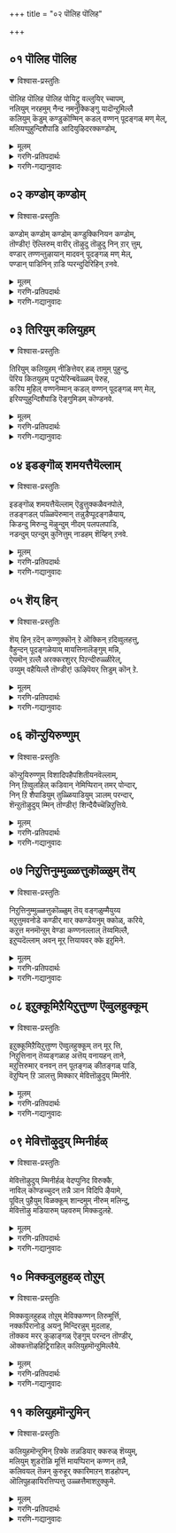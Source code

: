 +++
title = "०२ पॊलिह पॊलिह"

+++


## ०१ पॊलिह पॊलिह
<details open><summary>विश्वास-प्रस्तुतिः</summary>

पॊलिह पॊलिह पॊलिह पोयिट्रु वल्लुयिर् च्चापम्,  
नलियुम् नरहमुम् नैन्द नमनुक्किङ्गु यादॊन्ऱुमिल्लै  
कलियुम् कॆडुम् कण्डुकॊण्मिन् कडल् वण्णन् पूदङ्गळ् मण् मेल्,  
मलियप्पुहुन्दिशैपाडि आदियुऴिदरक्कण्डोम्,
</details>

<details><summary>मूलम्</summary>

पॊलिह पॊलिह पॊलिह पोयिट्रु वल्लुयिर् च्चापम्,  
नलियुम् नरहमुम् नैन्द नमनुक्किङ्गु यादॊन्ऱुमिल्लै  
कलियुम् कॆडुम् कण्डुकॊण्मिन् कडल् वण्णन् पूदङ्गळ् मण् मेल्,  
मलियप्पुहुन्दिशैपाडि आदियुऴिदरक्कण्डोम्,
</details>

<details><summary>गरणि-प्रतिपदार्थः</summary>

पॊलिह, पॊलिह, पॊलिह = बाळिरि, शान्ति पडॆयिरि, अभिवृद्धिगॊळ्ळि, पोयिट्रु = होयिलु, वल् = बलिष्ठवाद, उयिर् = जीवन मेलण, शाखम् = शापवु \(जीवनु माडिद पापगळु\), नलियुम् = हिंसिसुव, नरहम् = नरकवु, नैन्द = नाशगॊण्डितु, नमनक्कु = यमनिगॆ, इङ्गु = इल्लि, यादु ऒन्ऱुम् इल्लै = एनॊन्दू \(कॆलस\) इल्ल, कलियुम् = कलिपुरुषनू, कॆडुम् = तॊलगिहोगुवनु, कण्डुकॊण्डेन् = कण्डुकॊळ्ळिरि, कडल् वण्नन्= कडलिन बण्णदवन, पूदङ्गळ् = भक्तरु, मण् मेल् = भूमियमेलॆ, मलिय = तुम्बिरुवन्तॆ, पुहुन्दु = प्रवेशिसि \(कूडिकॊण्डु\) इशैपादि = हाडुगळन्नु हाडुत्ता, आडि = कुणिदाडि, उऴिदर = \(ऎल्लॆल्लू\) सञ्चरिसुवुदन्नु कण्डोम् = कण्डॆवु. 
</details>

<details><summary>गरणि-गद्यानुवादः</summary>

बाळिरि, शान्तिपडॆयिरि, अभिवृद्धिगॊळ्ळि. जीवन मेलण बलवाद शापहोयितु. हिंसिसुव नरकवु नाशगॊण्डितु. यमनिगॆ इल्लि याव कॆलसवू इल्लदायितु. कलिपुरुषनू तॊलगुवनु. कण्डुकॊळ्ळि कडलवण्णन भक्तरु भूमियमेलॆ तुम्बिकॊण्डिरुवन्तॆ प्रवेशिसि, \(हाडुगळन्नु\) हाडुत्ता, कुणिदाडुत्ता \(ऎल्लॆल्लू\) सञ्चरिसुवुदन्नु कण्डॆवु. 

ई पाशुरदल्लि आळ्वारर हर्षोद्गारवन्नु काणबहुदु. भूमिय मेलण बलवाद शाप होयितु. हिंसिसुव नरकवु नाशगॊण्डितु. यमनिगॆ इल्लि याव कॆलसवू इल्लदायितु. कलिपुरुषनू तॊलगुवनु. कण्डुकॊळ्ळि कडलवण्णन भक्तरु भूमियमेलॆ तुम्बिकॊण्डिरुवन्तॆ प्रवेशिसि, \(हाडुगळन्नु\) हाडुत्ता, कुणिदाडुत्ता \(ऎल्लॆल्लू\) सञ्चरिसुवुदन्नु कण्डॆवु. 

ई पाशुरदल्लि आळ्वारर हर्षोद्गारवन्नु काणबहुदु. भूमिय मेलण जीवराशियॆल्ल ऒट्टागि उज्जीवनगॊळ्ळुव काल बन्तल्ल ऎन्दु अवरिगॆ अष्टु सन्तोष. 

जीवनु उद्धारगॊळ्ळुवुदक्कॆ बेकादद्दु अवनिगॆ अण्टिरुव ’हुट्टु-सावु’गळ पुनरावर्तनॆ इल्लदिरुवुदु, नरकबाधॆ इल्लदिरुवुदु, कलिय प्राबल्य अवरमेलॆ नडॆयदन्तागुवुदु. इन्थ ऒळ्ळॆयकाल बन्दद्दादरू हेगॆ? एतरिन्द? इवक्कॆ सूचनॆयू पाशुरदल्लिदॆ. 

“पॊलिह, पॊलिह, पॊलिह” – शाश्वतवाद आनन्दद बाळ्वॆयन्नु अनुभविसुववरागि ऎम्ब विषयवन्नु, ऒन्दे मातन्नु मूरु बारि बळसुत्ता, ऒत्ति ऒत्ति हेळुव रीति इदु. 

“पॊलि” – ऎम्बुदक्कॆ ’बाळु’, ’अभिवृद्धिगॊळ्ळु’, “शोभिसु’, ’विजृम्भिसु’, ’समृद्धिपडॆ’, ’मङ्गळावागु’, ’शान्तिपडॆ’, ऎन्दु मुन्तागि अर्थवागुव ऒळ्ळॆय पद. अदर बहुवचन क्रियारूप ’पॊलिह’. 

“पोयिट्रु वल् उयिर् शाबम्” – जीवनिगॆ तगुलिद्द बिडिसिकॊळ्ळलारद बलवाद शापवॆन्दरॆ ’पुनर्जन्म’ ’अदु होयितु’ ऎन्दरॆ, ’बिडुगडॆ उण्टायितु’, जीवनु कातरपडबेकादद्दु श्रमिसबेकादद्दु, अदक्कागिये – बिडुगडॆगोस्करवागिये. 

“नलियुम् नरहम् नैन्द” – पुनर्जन्मदिन्द जीवनिगॆ अवन ऒन्दॊन्दु हुट्टिनल्लू अवन कर्मक्कॆ तक्क फलवागि, अवनिगॆ नरकवासवू अल्लिय यातनॆगळू. ’हुट्टु, ऎम्बुदरिन्दले बिडुगडॆयाद बळिक अवनिगॆ नरकवासवॆल्लियदु? 

“नमनुक्किङ्ग्जुयादॊन्ऱुमिल्लै” – जीवनु मरणिसिद बळिक अवनु यमपट्टणक्कॆ होगि, अल्लि तन्न पापकर्मगळिगॆ तक्क दण्डनॆयन्नु यमनिन्द स्वीकरिसि, हिंसॆयन्नु अनुभविसबेकादद्दु यमन आज्ञॆयन्तॆ, ’हुट्टु’ ऎम्बुदे इल्लदाग ’सावु’ ऎल्लिन्द बन्तु? कर्मगळिगू पापानुभवक्कू अवकाशवॆल्लि? आद्दरिन्द, यमनिगेनु कॆलस? 

“कलियुम् कॆडुम्” – कलियुगदल्लि कपट, मोस, वञ्चनॆ, कळवु, कॊलॆ – मुन्ताद दुष्कृतिगळे हॆच्चु. सज्जनरिगॆ अवर सत्कार्यगळिगॆ ऎडॆयिल्लवागुत्तदॆ. भूमिय मेलॆ कॆट्टद्दु नडॆयुवुदक्कॆ अवकाशवे इल्लवाद मेलॆ, भगवन्नामसङ्कीर्तनॆ ऎल्लॆल्लू हरडितुम्बिद मेलॆ, कलिय प्राबल्यक्कॆ अवकाशवॆल्लि? 

“कण्डुकॊण्मिन्...................कण्डोम्” – जनरे, इदक्कॆल्ल कारणवेनॆम्बुदन्नु कण्डुकॊळ्ळि, भगवन्तन भक्तरु ऎल्लॆल्लू तुम्बिकॊण्डु, भगवन्तनन्नु कुरितु हाडि, हॊगळि, कुणिदाडि, आनन्दिसुत्तिरुवुदन्नु, अवर गोष्टिगळल्लि ऎल्ल कडॆयू सञ्चरिसुत्तिरुवुदन्नु नोडि. भगवन्नाम सङ्कीर्तनॆयु ऎल्लॆल्लू हरडुवुदू, भक्तर कूटगळु ऎल्लॆल्लू शोभिसुवुदू कारण, कण्डिरा\! 

आळ्वाररु हेळुत्तारॆ- भूलोकवासिगळे, नीवॆल्लरू चिरकाल आनन्ददिन्द बाळुव काल बन्दिदॆ\! भगवद्भक्तर कूटगळु ऎल्लॆल्लू भगवन्तनन्नु कुरितु हाडि, हॊगळि, नलियुवुदन्नू, अवरु तण्डगळागि देशवॆल्ल सञ्चरिसुवुदन्नू नोडि. अवर शुभकार्य ऎल्लर मेलू परिणामकारियागुवुदु\! ’हुट्टु’ ऎम्ब घोरशापदिन्द जीवनु मुक्तनागुवनु. नरकबाधॆ तप्पुवुदु. यमनिगॆ भूलोकदल्लि कॆलसवे इल्लदे होगुवुदु. कलियदोषगळिगॆ अवकाशविल्लवागुवुदु.
</details>



## ०२ कण्डोम् कण्डोम्
<details open><summary>विश्वास-प्रस्तुतिः</summary>

कण्डोम् कण्डोम् कण्डोम् कण्डुक्किनियन कण्डोम्,  
तॊण्डीर्\! ऎल्लिरुम् वारीर् तॊऴुदु तॊऴुदु निन् ऱार् त्तुम्,   
वण्डार् तण्णन्तुऴायान् मादवन् पूदङ्गळ् मण् मेल्,   
पण्डान् पाडिनिन् ऱाडि प्परन्दुदिरिहिन् ऱनवे.
</details>

<details><summary>मूलम्</summary>

कण्डोम् कण्डोम् कण्डोम् कण्डुक्किनियन कण्डोम्,  
तॊण्डीर्\! ऎल्लिरुम् वारीर् तॊऴुदु तॊऴुदु निन् ऱार् त्तुम्,   
वण्डार् तण्णन्तुऴायान् मादवन् पूदङ्गळ् मण् मेल्,   
पण्डान् पाडिनिन् ऱाडि प्परन्दुदिरिहिन् ऱनवे.
</details>

<details><summary>गरणि-प्रतिपदार्थः</summary>

कण्डोम्, कण्डोम्, कण्डोम् = कण्डॆवु, कण्डॆवु, कण्डॆवु, कण्णुक्कु = कण्णिगॆ, इनियन = प्रियवादद्दन्नु, कण्डोम् = कण्डॆवु, तॊण्डीर् = भक्तरे \(भागवतरे\), ऎल्लीरुम् = ऎल्लरू, वारीर् = बन्नि, तॊऴदु तॊऴदु = नमस्करिसि, पूजिसि, निन्ऱु = निन्तु, आर् त्तुम् = प्रार्थिसोण, वण्डुआर् = दुम्बिगळु तुम्बिरुव, तण् = तम्पाड, अम् = सॊगसाद, तुऴायान् = तुलसिय हारवन्नु धरिसिदवनाद, मादवन् = माधवन, पूदङ्गळ् = भक्तरु, मणि मेल् = भूमिय मेलॆ, पण्डान् = हाडुगळन्नु, पादि = हाडि, निन्ऱु = निन्तु, आडि = नलिदाडि, परन्दु = ऎल्लॆल्लू विस्तरिसि, \(हरडिकॊण्डु\), तिरिहिन् ऱनवे = सञ्चरिसुत्तिद्दारॆ. 
</details>

<details><summary>गरणि-गद्यानुवादः</summary>

कण्डॆवु कण्डॆवु कण्डॆवु. कण्णिगॆ प्रियवादद्दन्नु कण्डॆवु. भक्तरे ऎल्लरू बन्नि. नमस्करिसि, पूजिसि, निन्तु, प्रार्थिसोण. दुम्बिगळु तुम्बिरुव तम्पाद सॊगसाद तुलसिय हारवन्नु धरिसिदवनाद माधवन भक्तरु \(भागवतरु\) भूमिय मेलॆ हाडुगळन्नु हाडि, निन्तु नलिदाडि, ऎल्लॆल्लू हरडिकॊण्डु, सञ्चरिसुत्तिद्दारॆ. 

भक्तर कूटगळु भगवन्तनन्नु हॊगळि, हाडि, नलिदु, इतररन्नु नलिसुत्तारॆ. अवर सहवासदिन्द ऎल्लरू भक्तरागबहुदु – ऎम्बुदु ई पाशुरद विषय. 

आळ्वाररु हेळुत्तारॆ- भक्तजनरे, आनन्दद नोटवॊन्दु कण्डु बरुत्तिदॆ. ऎल्लॆल्लू भक्तजनर कूटगळु तुम्बि, हरडुत्तिवॆ. परिमळतुम्बिद तुलसिय हारवन्नु धरिसिरुव माधवनाद सर्वेश्वरनन्नु कुरितु कीर्तिसि, हाडि, नलिदाडि, सञ्चरिसुत्तिद्दारॆ भक्तर कूट. नावू अल्लिगॆ होगोण. अवरन्नु ऎदुर्गॊळ्ळोण. अवरिगॆ ऎरगोण. अवरन्नु पूजिसोण. अवरॊडनॆ कूडिकॊळ्ळोण. भगवन्तनन्नु स्तुतिसि, पूजिसि, आनन्दिसोण, बन्नि. ई सुसमयवन्नु नावु कळॆदुकॊळ्ळबारदु. 

सज्जनर सङ्गदिन्द बरुवुदु सत्फलवे अल्लवे?
</details>



## ०३ तिरियुम् कलियुहम्
<details open><summary>विश्वास-प्रस्तुतिः</summary>

तिरियुम् कलियुहम् नीङित्तेवर् हळ् तामुम् पुहुन्दु,  
पॆरिय कितयुहम् पट्रप्पेरिन्बवॆळ्ळम् पॆरुह,  
करिय मुहिल् वण्णनॆम्मान् कडल् वण्णन् पूदङ्गळ् मण् मेल्,   
इरियप्पुहुन्दिशैपाडि ऎङ्गुमिडम् कॊण्डनवे.
</details>

<details><summary>मूलम्</summary>

तिरियुम् कलियुहम् नीङित्तेवर् हळ् तामुम् पुहुन्दु,  
पॆरिय कितयुहम् पट्रप्पेरिन्बवॆळ्ळम् पॆरुह,  
करिय मुहिल् वण्णनॆम्मान् कडल् वण्णन् पूदङ्गळ् मण् मेल्,   
इरियप्पुहुन्दिशैपाडि ऎङ्गुमिडम् कॊण्डनवे.
</details>

<details><summary>गरणि-प्रतिपदार्थः</summary>

तिरियुम् = मुन्नुग्गि सञ्चरिसुव, कलियुहम् = कलियुगवु \(कलिप्रभाववु\), नीङ्गि = कडॆगडु \(नीगि\), तेवर् हळ् तामुम् = देवतॆगळू \(सात्त्विक स्वभावदजनरु\), पुहुन्दु = भूलोकवन्नु सेरि, पॆरिय = महत्ताद, कितयुहम् = कृतयुगवु, पट्रि= उण्टागि, पेर् इन् बम् = आनन्दद हॆच्चाद, वॆळ्ळम् = प्रवाहवु, पॆरुह = तुम्बि हरियुवन्तॆ, करिय मुहिल् वण्णन् = कार्मुगिलबण्णदवनू, ऎम्मान् = नम्म स्वामियू, कडल् वण्णन् = कडलवण्णनू आदवन, पूदङ्गळ् = भक्तरु, मण् मेल् = भूलोकदल्लि, इरिय = निर्भयवागि, पुहुन्दु = बन्दु \(सेरि\), इशैपाडि = \(भगवद्गुण\) गानमाडि, ऎङ्गुम् = ऎल्लॆल्लियू, इडम् कॊण्डनवे = तुम्बिकॊण्डिद्दारल्ल. 
</details>

<details><summary>गरणि-गद्यानुवादः</summary>

मुन्नुग्गि सञ्चरिसुव कलियुगवु \(कलिप्रभाववु\) नीगि, देवतॆगळू \(सात्त्विक स्वभावद जनरू\) भूलोकवन्नु सेरि, महत्ताद कृतयुगवु बन्दु महदानन्दद हळ्ळवु तुम्बि हरियुवन्तॆ, कार्मुगिलबण्णदवनू, कडलवण्णनू आद नम्म स्वामिय भक्तरु भूलोकदल्लि निर्भयवागि बन्दु सेरि, \(भगवद्गुण\) गानमाडि, ऎल्लॆल्लू तुम्बिकॊण्डिद्दारल्ल\! 

भक्तकूटगळु भूमिय मेलॆ तुम्बिकॊण्डिरुवदर परिणामवेनॆन्दु इल्लि सूचिसलागुत्तदॆ. 

“तिरियुम् कलियुहम् नीङ्ग’ – कलियुग मुन्नुग्गि बरुत्तिरुवुदु तडॆगॊळ्ळुत्तदॆ. कलिय प्राबल्यवॆन्दरॆ, धर्मनष्टवागुत्तदॆ. आचार व्यवहारगळल्लि ऎल्ला बगॆय मार्पाडुगळु नडॆयुत्तवॆ. वर्णसङ्करवागुत्तदॆ. देवरु, हिरियरु, भक्तरु मुन्ताद सात्त्विकरिगॆ ऎडॆये इल्लवागुत्तदॆ. ऎल्लॆल्लू तामसगुणतुम्बि ताण्डववाडुत्तदॆ. ऎल्ला बगॆय कॆट्ट परिणामगळे तुम्बितुळुकुत्तदॆ. ई बगॆयदॆल्लवू परिपूर्णवागि नाशवागुवुदु भगवद्भक्तर तण्डगळु निर्भयवागि हाडुत्ता मैमरॆतु नलिदाडुवुदरिन्दले. 

“तेवर् हळ् तामुम् पुहुन्दु” – कृतयुग भूलोकदल्लि बन्दितॆन्दरॆ, सुररू भूसुररॊडनॆ कलॆतु आनन्दिसुवन्तागुत्तदॆ. आग भूलोकवू स्वर्गसमानवे आगुत्तदॆ. 

“पॆरिय कितयुहम् पट्रि” – भक्तर कूटगळु ऎल्लॆल्लू निर्भयवागि भगवन्नामसङ्कीर्तनॆ मादुत्ता भूलोकदल्लि सञ्चरिसुवुदर परिणामवागि, अधर्म, कपट, वञ्चनॆ, क्रौर्य मुन्तादवक्कॆ स्थळविल्लदॆ होगुत्तदॆ. मत्तॆ धर्मनॆलॆगॊळ्ळुत्तदॆ. देवरु, गुरु, हिरियरु, भक्तरु – इवरल्लि गौरव हॆच्चुत्तदॆ. सात्त्विक गुणक्कॆ प्राधान्य सिक्कुत्तदॆ. 

आळ्वाररु हेळुत्तारॆ- भगवद्भक्तर कूटगळु भूमिय मेलॆ ऎल्ल कडॆयू तुम्बिकॊण्डु, भक्तिय हाडुगळन्नु हाडि नलियुवुदर फलवागि, कलिय प्रभाववे इल्लदन्तागुत्तदॆ. धर्मक्कॆ आधारवाद सत्त्वप्रधानवाद कृतयुग बरुत्तदॆ. ऎल्लॆल्लू आनन्दद कडलु हरियुत्तदॆ. तृप्तियू, शान्तियू नॆलॆगॊळ्ळुत्तवॆ. \(भक्तरे, बन्नि नावू अवरॊडनॆ कूडि, आडि, नलियोण\).
</details>



## ०४ इडङ्गॊळ् शमयत्तैयॆल्लाम्
<details open><summary>विश्वास-प्रस्तुतिः</summary>

इडङ्गॊळ् शमयत्तैयॆल्लाम् ऎडुत्तुक्कळैवनपोले,   
तडङ्गडल् पळ्ळिपॆरुमान् तन्नुडैप्पूदङ्गळैयाय्,  
किडन्दु मिरुन्दु मॆऴुन्दुम् नीदम् पलपलपाडि,  
नडन्दुम् पऱन्दुम् कुनित्तुम् नाडहम् शॆय्हिन् ऱनवे.
</details>

<details><summary>मूलम्</summary>

इडङ्गॊळ् शमयत्तैयॆल्लाम् ऎडुत्तुक्कळैवनपोले,   
तडङ्गडल् पळ्ळिपॆरुमान् तन्नुडैप्पूदङ्गळैयाय्,  
किडन्दु मिरुन्दु मॆऴुन्दुम् नीदम् पलपलपाडि,  
नडन्दुम् पऱन्दुम् कुनित्तुम् नाडहम् शॆय्हिन् ऱनवे.
</details>

<details><summary>गरणि-प्रतिपदार्थः</summary>

इडम् कॊळ् = आक्रमिसिकॊण्डिरुव, शमयत्तै ऎल्लाम् = कालवन्नॆल्ला \(धर्मगळन्नॆल्ला\) ऎडुत्तु = कित्तु, कळैवन पोले = नाशमाडुव हागॆ, तडकडल् = विस्तारवाद कडलल्लि, पळ्ळि = पवडिसुव \(निद्रिसुव\), पॆरुमान् = स्वामियु, तन्नुडै = तन्न, पूदङ्गळै आय् = भक्तरे आगि, किडन्दुम् = निन्तू, नीदम् = हाडुगळन्नु, पलपल पादि= हलवारु हाडि, नडन्दुम् = नडॆदाडियू, पऱन्दुम् = हाराडियू \(आतुरगॊण्डू\), कुनित्तुम् = बग्गियू, नाटहम् = नाटकवन्नु, शॆय् हिन् ऱनवे = माडुत्तिद्दारल्ल\!
</details>

<details><summary>गरणि-गद्यानुवादः</summary>

आक्रमिसिकॊण्डिरुव \(कालवन्नॆल्ला\) धर्मगळन्नॆल्ला कित्तु नाशमाडुव हागॆ विस्तारवाद कडलल्लि निद्रिसुव स्वामियु तन्न भक्तरे आगि, मलगियू, कुळितू, निन्तू, अनेकानेक हाडुगळन्नु हाडि, नडॆदाडियू, हाराडियू, बग्गियू, नाटकवन्नु माडुत्तिद्दारल्ल? 

भगवद्भक्तरु इळॆयल्लि माडुव दिव्यवाद कॆलसगळन्नू, अवुगळिन्दागुव परिणामवन्नू इल्लि हेळलागुत्तिदॆ. 

भक्तरु \(भागवतरु\) यारु? – जनसामान्यरन्नु तन्न कडॆगॆ आकर्षिसुवुदक्कागि, भगवन्तने सद्भक्तर रूप तळॆदु, भूमिय मेलॆ ऎल्लॆल्लु हरडिकॊण्डु, भक्तिय हाडुगळन्नु हाडुत्ता, कुळितु, निन्तु, मलगि, ऎद्दु, बग्गि, आडि, कुनिदु – नानाबगॆयल्लि नाटकवन्नाडुत्तिद्दानॆ. 

भक्तरु भगवत्स्वरूपवे ऎन्दू, भगवन्तनिगॆ सल्लबेकाद अवरिगॆ सल्लबेकॆन्दू इल्लि हेळिदन्तॆ. 

आळ्वाररु हेळुत्तारॆ- भूमियमेलॆ जनरु बेडवाद कार्यगळल्लि आसक्तिवहिसि, व्यर्थवागि कालवन्नु कळॆयुवुदन्नु तप्पिसुवुदक्कागि, भगवन्तने स्वतः भक्तर रूपदल्लि अवतरिसुत्तानॆ. नॆलदमेलॆ कुळितु, निन्तु, मलगि, नडॆदु, बग्गि, ऎद्दु, नानारीतियल्लि नाटकवाडुत्ता \(नटनॆ माडुत्ता\), बगॆबगॆयागि भक्तिय हाडुगळन्नु हाडुत्ता इद्दानॆ. अवने आद भागवतरन्नु \(भक्तरन्नु\) हिम्बालिसि, अवर हाडुगळन्नालिसि, आनन्दिसि, उज्जीवनगॊळ्ळोण. 

पाशुरदल्लि ’शमयम्’ ऎम्ब पद ’काल’ ऎन्दू ’धर्म’ ऎन्दू अर्थ कॊडुत्तदॆ. आळ्वारर कालदल्लि वैदिक मत खिलवागित्तु. अवैदिक मतगळु ऎल्लॆल्लू हरडिकॊण्डिद्दवु. ई विषयवन्नु मनस्सिगॆ तन्दुकॊण्डरॆ, पाशुरवन्नु ई बगॆयल्लि विवरिसबहुदु- वेदबाहिरवाद मतगळन्नॆल्ला बेरु सहित कित्तुहाकुवुदक्कागि. वेद मतवन्नु उद्धरिसुवुदक्कागि, भगवन्तनु भक्तर रूपदल्लि भूमियमेलॆ अवतरिसि, भक्तिभाववन्नु ऎल्लॆल्लू हरडुवन्तॆ माडिद्दानॆ” – भगवन्तन विचित्रनाटकवे इदु”.
</details>



## ०५ शॆय् हिन्
<details open><summary>विश्वास-प्रस्तुतिः</summary>

शॆय् हिन् ऱदॆन् कण्णुक्कॊन् ऱे ऒक्किन् ऱदिव्वुलहत्तु,  
वैहुन्दन् पूदङ्गळेयाय् मायत्तिनालॆङ्गुम् मन्नि,  
ऐयमॊन् ऱल्लै अरक्करशुरर् पिऱन्दीरुळ्ळीरेल्,  
उय्युम् वहैयिल्लै तॊण्डीर्\! ऊऴिपॆयर् त्तिडुम् कॊन् ऱे.
</details>

<details><summary>मूलम्</summary>

शॆय् हिन् ऱदॆन् कण्णुक्कॊन् ऱे ऒक्किन् ऱदिव्वुलहत्तु,  
वैहुन्दन् पूदङ्गळेयाय् मायत्तिनालॆङ्गुम् मन्नि,  
ऐयमॊन् ऱल्लै अरक्करशुरर् पिऱन्दीरुळ्ळीरेल्,  
उय्युम् वहैयिल्लै तॊण्डीर्\! ऊऴिपॆयर् त्तिडुम् कॊन् ऱे.
</details>

<details><summary>गरणि-प्रतिपदार्थः</summary>

शॆय् हिन् ऱदु = \(अवरु\) माडुत्तिरुवुदु. ऎन् कण्णुक्कु = नन्न कण्णिगॆ, ऒन् ऱे = ऒन्दे आगि, ऒक्किन् ऱदु = तोरिबरुत्तदॆ, इ उलहत्तु = ई लोकदल्लि, वैहुन्दन् = भगवन्तनु \(वैकुण्ठपतियु\), पूदङ्गळे आय् = भक्तरे आगि \(अवतरिसि\), मायत्तिनाल् = मायदिन्द ऎङ्गुम् = ऎल्लल्लियू, मन्नि = तुम्बि, \(इरुत्तानॆ\) ऐयम् ऒन्ऱु इल्लै = संशयवु स्वल्पवू इल्ल, अरक्कर् अशुरर् = राक्षसरु, असुररु, पिऱन्दीर् = हुट्टिदवरु, उळ्ळीर् = आगिद्दरॆ \(उळ्ळवरागिद्दरॆ\), उय्युम् = उज्जीवनगॊळ्ळुव, वहै इल्लै = रीति इल्ल, तॊण्डीर् = भक्तरे, ऊऴि = युगवु, पॆयर् त्तु = वृद्धिगॊण्डु, इडुम् कॊन् ऱे = \(निम्मन्नु \) कॊन्दे बिडुवुदु. 
</details>

<details><summary>गरणि-गद्यानुवादः</summary>

\(अवरु\) माडुत्तिरुवुदु नन्न कण्णिगॆ ऒन्दे आगि तोरिबरुत्तदॆ. ई लोकदल्लि वैकुण्ठपतियु भक्तरे आगि अवतरिसि, तन्न मायॆयिन्द ऎल्लॆल्लू तुम्बिरुत्तानॆ. संशय स्वल्पवू इल्ल. राक्षसरु असुररु \(इवरिगॆ\) हुट्टिदवरु उळ्ळवरागिद्दरॆ, उज्जीवनक्कॆ बेरॆ रीतिये इल्ल. भक्तरे, युगवु वृद्धिगॊण्डु निम्मन्नु कॊन्देबिडुवुदु.

हिन्दिन पाशुरद विषयवाद भगवन्तने भक्तररूपदल्लि धरॆगिळिदु बन्दु माडुत्तिरुव कॆलसद फलवेनॆम्बुदन्नु इन्नष्टु स्पष्टपडिसलागुत्तदॆ. 

“शॆय् हिन् ऱदॆन् कण्णुक्कॊन् ऱे ऒक्किन् ऱदु” – धरॆय जनरु माडुवुदॆल्लवू, ऒन्दे बगॆयदु ऎनिसुत्तदॆ. हुट्टुवुदु, बॆळॆयुवुदु, लग्नवागुवुदु, मक्कळन्नु पडॆयुवुदु, जीवनदल्लि नानाक्लेशगळन्नु अनुभविसुवुदु. बगॆबगॆय कर्मगळन्नु माडुवुदु, रोग मुप्पुगळन्ननुभविसुवुदु, कडॆगॆ सायुवुदु. निरन्तरवू संसार तापत्रयगळल्लि सिक्किबिद्दु तॊळलुत्तले इरुवुदु. ई जनरू उद्धारगॊळ्ळबेडवे? बिडुगडॆ हॊन्दबेडवे? बिडुगडॆ हॊन्दबेडवे? आळ्वाररिगॆ इदन्नॆल्ला कण्डु मरुक. 

“इव्वुलहत्तु वैहुन्दन् पूदङ्गळॆयाय् मायत्तिनालॆङ्गुम् मन्नि” – भगवन्तनिगॆ इन्थ अज्ञानि जनरन्नु कुरितु मरुक. अवरन्नु सन्मार्गक्कॆ तरलु सङ्कल्पिसुत्तानॆ. अदक्कागि, लोकदल्लि भगवद्भक्तर रूपदल्लि अवतरिसि, अवने ऎल्लॆल्लू हरडिकॊण्डिद्दानॆ. नामसङ्कीर्तनॆयन्नु नडॆसुत्तानॆ. अदन्नु ऎल्लरू स्वीकरिसुवन्तॆ माडुत्तानॆ. हीगिदॆ भगवन्तन् ’माय’ – अवन सङ्कल्प.

“अरक्करशुरर् पिऱन्दीरुळ्ळीरेल्” – जनरे, असुर, राक्षस स्वभावदवरु नीवागिद्दरॆ, निमगॆ उद्धारगॊळ्ळलु बेरॆ मार्गवे इल्ल. भगवन्नामस्मरणॆयॊन्दे सरळमार्ग. 

“ऊऴि पॆयर् त्तिडुम् कॊन् ऱे” – मेलण मार्गवन्नु, असुर, राक्षस प्रकृतियवरु नीवागि, हिडिद हॊरतु निमगॆ उज्जीवनसाध्यविल्ल. कलिपुरुषनिगॆ निम्म स्वभावदवरल्लि बहळ इष्ट. अवनु प्रबलगॊळ्ळुवुदक्कॆ अनुकूल. निम्मन्नु मत्तॆमत्तॆ कॊल्लुवुदक्कू, कडुपापिगळन्नागि माडुवुदक्कू, नरकभाजन माडुवुदक्कू अवनिगॆ सदवकाश. 

आळ्वाररु हेळुत्तारॆ- नन्न कण्णिगॆ लोकद जनरॆल्ल माडुवुदु ऒन्दे कॆलस ऎन्दु तोरुत्तदॆ. कलियु प्रबलगॊण्डु तामसप्रकृति वृद्धिगॊळ्ळुवुदु. अदरिन्द जनरन्नु तप्पिसुवुदक्कागिये भगवन्तनु भक्तर \(भागवतर\) रूपदल्लि ऎल्लॆल्लू हरडिकॊण्डु, अवर उज्जीवनक्कॆ सरळ मार्गवाद भगवन्नाम स्मरणॆमाडुवुदन्नु कलिसुत्तानॆ.
</details>



## ०६ कॊन्ऱुयिरुण्णुम्
<details open><summary>विश्वास-प्रस्तुतिः</summary>

कॊन्ऱुयिरुण्णुम् विशादिपहैपशितीयनवॆल्लाम्,   
निन् ऱिव्वुलहिल् कडिवान् नेमिप्पिरान् तमर् पोन्दार्,  
निन् ऱि शैपाडियुम् तुळ्ळियाडियुम् ञालम् परन्दार्,  
शॆन्ऱुतॊऴुदुय् म्मिन् तॊण्डीर्\! शिन्दैयैच्चॆन्निऱुत्तिये.
</details>

<details><summary>मूलम्</summary>

कॊन्ऱुयिरुण्णुम् विशादिपहैपशितीयनवॆल्लाम्,   
निन् ऱिव्वुलहिल् कडिवान् नेमिप्पिरान् तमर् पोन्दार्,  
निन् ऱि शैपाडियुम् तुळ्ळियाडियुम् ञालम् परन्दार्,  
शॆन्ऱुतॊऴुदुय् म्मिन् तॊण्डीर्\! शिन्दैयैच्चॆन्निऱुत्तिये.
</details>

<details><summary>गरणि-प्रतिपदार्थः</summary>

कॊन्ऱु = कॊन्दु, उयिर् = प्राणवन्नु, उण्णुम् = नलुगिसुवन्थ \(हिंसिसि पीडिसुवन्त\), विशादि =व्याधि \(रोग\), पहै = द्वेष, पशि = हसिवु, \(मुन्ताद\), तीयन ऎल्लाम् = कॆट्टवॆल्लवन्नू निन्ऱु इ उलहिल् = ई लोकदिन्द, \(’इ उलहिल् निन्ऱु’ ऎन्दु अन्वय\), कडिवान् = तॊलगिसुवुदक्कागिये, नेमिप्पिरान् तमर् = तॊलगिसुवुदक्कागिये, नेमिप्पिरान् तमर् = चक्रधारियाद स्वामिय भक्तरु \(दासरु\), पोन्दार् = बन्दिद्दारॆ, निन्ऱु= निन्तु, इशैपाडियुम् = गानमाडियू, तुळ्ळि = उत्साहदिन्द, आडियुम् = नलिदाडियू \(कुणिदाडियू\), ञूलम् = भूलोकदल्लॆल्ला, परन्दार् = हरडिकॊण्डिद्दारॆ, शॆन्ऱु = होगि, तॊऴुदु = ऎरगि \(पूजिसि\), उय् म्मिन् = उज्जीवनगॊळ्ळि, तॊण्डीर् = भक्तरे, शिन्दैयै = मनस्सन्नु, शॆम् निऱुत्तिये = चॆन्नागि \(शुद्धवागि\) इरिसि \(निल्लिसि\)ये. 
</details>

<details><summary>गरणि-गद्यानुवादः</summary>

कॊन्दु पीडिसुवन्थ रोग, द्वेष, हसिवु मुन्ताद कॆट्टवॆल्लवन्नू ई लोकदिन्द तॊलगिसुवुदक्कागिये चक्रधारियाद स्वामिय भक्तरु बन्दिद्दारॆ. निन्तु गान माडियू, उत्साहदिन्द कुणिदाडियू भूलोकदल्लॆल्ला हराडिकॊण्डिद्दारॆ. भक्तरे, होगि, ऎरगु \(पूजिसि\), उज्जीवनगॊळ्ळिरि, मनस्सन्नु शुद्धवागि इरिसिये. 

भगवद्भक्तराद भागवतरु भूलोकदल्लॆल्ला तुम्बि हरडिकॊण्डिरुवुदर उद्देशवेनु ऎम्बुदन्नु इल्लि हेळलागुत्तदॆ. 

“कॊन्ऱुयिरुण्णुम्..........................यॆल्लाम्” – मनुष्यनन्नु हिंसिसि, नलुगिसि, पीडिसुव कॆट्ट विषयगळु हलवारु. इल्लि मूरन्नु मात्र आरिसिकॊळ्ळलागिदॆ – व्याधि, द्वेष, हसिवु. ऒन्दॊन्दर जॊतॆगू इन्नू कॆलविदॆ. ’व्याधि’य जॊतॆगॆ, मुप्पु, सावु, हुट्टु. ’द्वेष’द जॊतॆगॆ राग \(आशॆ\), कोप, क्रोध, असूयॆ, हसिविन जॊतॆगॆ बायारिकॆ मत्तु अवुगळन्नु हॆच्चिसुव दारिद्र्य. ऎल्लवू मनुष्यनन्नु अवनु सायुव तनक हिण्डि हिप्पट्टॆमाडि, गोळाडिसतक्कवु. कडॆगॆ, अवनिगॆ मरुहुट्टन्नू उण्टुमाडतक्कवु. 

आळ्वाररु हेळुत्तारॆ- भक्तरे, बदुकिरुवष्टु कालवू मनुष्यनन्नु नानारीतियल्लि हिंसिसुत्तिरुव कॆट्ट विषयगळन्नॆल्ला ई लोकदिन्द तॊलगिसलु भगवद्भक्तरु \(भागवतरु\) ई लोकदल्लि अवतरिसिद्दारॆ. अवरु ऎल्लॆल्लू हरडिकॊण्डिद्दारॆ. अवरु अल्लल्लि निन्तु, भगवन्तनन्नु कुरितु हाडुत्तारॆ. मैमरॆतु कुणियुत्तारॆ. नीवू सह निम्म मनस्सन्नु शुद्धगॊळिसिकॊण्डु, \(ऒळ्ळॆय मनस्सिनिन्द\), अवर बळिगॆ बन्नि. अवरन्नु आश्रयिसि. भगवन्तन कीर्तन चिन्तनगळल्लि पालुगॊळ्ळि, नीवु उज्जीवनगॊळ्ळुव बगॆ हेगॆ.
</details>



## ०७ निऱुत्तिनुम्मुळ्ळत्तुकॊळ्ळुम् तॆय्
<details open><summary>विश्वास-प्रस्तुतिः</summary>

निऱुत्तिनुम्मुळ्ळत्तुकॊळ्ळुम् तॆय् वङ्गळुम्मैयुय्य  
मऱुत्तुमवनोडे कण्डीर् मार् क्कण्डेयनुम् क्कोळ्, करिये,   
कऱुत्त मनमॊन्ऱुम् वेण्डा कण्णनल्लाल् तॆय्वमिल्लै,  
इऱुप्पदॆल्लाम् अवन् मूर् त्तियायवर् क्के इऱुमिने.
</details>

<details><summary>मूलम्</summary>

निऱुत्तिनुम्मुळ्ळत्तुकॊळ्ळुम् तॆय् वङ्गळुम्मैयुय्य  
मऱुत्तुमवनोडे कण्डीर् मार् क्कण्डेयनुम् क्कोळ्, करिये,   
कऱुत्त मनमॊन्ऱुम् वेण्डा कण्णनल्लाल् तॆय्वमिल्लै,  
इऱुप्पदॆल्लाम् अवन् मूर् त्तियायवर् क्के इऱुमिने.
</details>

<details><summary>गरणि-प्रतिपदार्थः</summary>

निऱुत्ति = निल्लिसि \(ऒम्मॊनॆयागि\) नुम् = निम्म, उळ्ळत्तु = मनस्सन्नु, कॊळ्ळुम् = पडॆदुकॊळ्ळुव \(चिन्तिसल्पडुव\), तॆय् वङ्गळ् = देवतॆगळु, उम्मै = निम्मन्नु, उय्यक्कॊळ् = उज्जीवनपडिसुवुदु, मऱुत्तुम् = मत्तॆ, अवनोडे = आ सर्वेश्वरनॊडनॆ, कण्डीर् = कण्डिरा, मार् क्कण्डेयनुम् = मार्काण्डॆयनू, करिये = साक्षिये, कऱुत्त = कप्पनॆय, मनम् = मनस्सु, ऒन्ऱुम् = स्वल्पवू, वेण्डा = बेड, कण्ण अल्लाल् = श्रीकृष्णरूपियाद अत्याकर्षकनु, हॊरतु, तॆय् वम् इल्लै = \(बेरॆ\) दैववे इल्ल, इऱुप्पदु ऎल्लाम् = सल्लिसुवुदॆल्लवन्नू, अवन् = अवन, मूर् त्ति याय = स्वरूपवे आगिरुव, अवर् क्के = अवरिगॆ \(इतर दैवगळिगॆ सर्वेश्वरनिगे\) इऱुमिने = सल्लिसिरि. 
</details>

<details><summary>गरणि-गद्यानुवादः</summary>

निम्म मनस्सन्नु स्थिरपडिसि \(ऒम्मॊनॆ माडि\) पडॆदुकॊळ्ळुव \(चिन्तिसल्पडुव\) देवतॆगळु निम्मन्नु उज्जीवनगॊळिसुवुदन्नु मत्तॆ अवनॊडनॆ \(आ सर्वेश्वरनॊडनॆ\) कण्डिरल्ल\! मार्काण्डेयनू साक्षिये. कप्पनॆय मनस्सु स्वल्पवू बेड. श्रीकृष्णरूपियाद अत्याकर्षकनन्नु बिट्टरॆ बेरॆ दैववे इल्ल. नीवु सल्लिसुवुदॆल्लवन्नू अवन स्वरूपवे आगिरुव \(इतर दैवगळिगॆ सर्वेश्वरनिगे\) सल्लिसि. 

भगवद्भक्तरु भूमिय मेलॆ ऎल्लॆल्लू हरडिकॊण्डु, सर्वेश्वरनन्नु कीर्तिसुत्तारॆन्दू, अवरन्नु आश्रयिसि, आ मूलक् उद्धारगॊळ्ळबेकॆन्दु इदुवरॆगॆ हेळलायितु. ईग आ जनक्कॆ इन्नॊन्दु सलहॆ नीडलागुत्तदॆ. जन अन्यदैवगळ भक्तरागिद्दरॆ, अवरु तम्म भक्तियन्नु कष्टपट्टु दृढपडिसिकॊण्डवरादरॆ, अवरु माडबेकादद्देनु? 

“मार् क्कण्डेयनुम् करिये” – इदक्कॆ मार्कण्डेयनन्नु ऒन्दु निदर्शनवागि ऎत्तिकॊळ्ळलागिदॆ. अवनु शिवभक्तरल्लि हॆसरादवनु. ऎळॆय हरॆयदल्लि अवनन्नु यमन पाश बिदिगु ऎळॆदुकॊण्डु होगुव सन्दर्भबन्दाग, तानु पूजॆ माडुत्तिद्द शिवलिङ्गवन्ने अवनु बाचि तब्बिहिडिदनु. यमपाशबिडलिल्ल. आ लिङ्गदॊडनॆये अवनन्नु सॆळॆयतॊडगितु. आग परमभक्तनाद शिवनु बाचि तब्बिहिडिदनु. यमपाश बिडलिल्ल. आ लिङ्गदॊडनॆये अवनन्नु सॆळॆयतॊडगितु. आग परमभक्तनाद शिवनु सर्वेश्वरनन्नु प्रार्थिसि, अवन सहायदिन्द कालनन्नु गॆद्दनु ऎम्बुदु इल्लि सन्दर्भ. 

“कऱुत्त मनमॊन्ऱुम् वेण्डा” – अन्यदेवता पूजकरिगॆ हेळुव मातिदु – निम्म मनस्सु कॆडदिरलि. कोपमाडबेडि. नन्नमातन्नु समाधानवागि केळि, तिळियिरि. 

“कण्णनल्लाल् तॆय्वमिल्लै” – सर्वेश्वरनु अत्याकर्षक सुन्दर. श्रीकृष्णावतारियागि अवनु नडॆसिद आश्चर्याद्भुत कार्यगळन्नु नीवु तिळिदिरादरॆ, ई मातिन सत्य निमगॆ तिळियुवुदु. अवने आश्रयिसि भजिसतक्क एकैक दैव. 

“इऱुप्पदॆल्लाम्.....................इऱुमिने” – नीवु कष्टपट्टु, मनस्सन्नु दृढगॊळिसि अन्तरङ्गदल्लि पडॆदुकॊण्डिरुव दैववन्ने भजिसि, पूजिसि, आदरॆ, नीवु पूजिसुवाग, निम्म दैववन्नु आ सर्वेश्वरन रूपवॆन्दु भाविसि, निम्म भक्तियन्नु अवनिगे \(आ सर्वेश्वरनिगे\) सल्लिसुत्तिरुवुदागि तिळियिरि. 

आळ्वाररु हेळुत्तारॆ- अन्यदैवगळन्नु पूजिसुववरे, अत्याकर्षकनाद सर्वेश्वरनन्ने इतर ऎल्ल देवरुगळू आश्रयिसुत्तारॆ. नन्न ई मातिगॆनीवु कोपगॊळ्ळबेडि. नीवु श्रमपट्टु निम्म अन्तरङ्गदल्लि कूरिसिकॊण्डिरुव दैववन्ने बिडदॆ भक्तियिन्द पूजिसुत्ता बन्नि. मत्तु आ दैवसर्वेश्वरन ऒन्दु रूपवॆन्दु तिळिदु, निम्म भक्तियन्नु सल्लिसि, उज्जीवनगॊळ्ळि.
</details>



## ०८ इऱुक्कूमिऱैयिऱुत्तुण्ण ऎव्वुलहुक्कूम्
<details open><summary>विश्वास-प्रस्तुतिः</summary>

इऱुक्कूमिऱैयिऱुत्तुण्ण ऎव्वुलहुक्कूम् तन् मूर् त्ति,  
निऱुत्तिनान् तॆय्वङ्गळाह अत्तॆय् वनायहन् ताने,  
मऱुत्तिरुमार् वनवन् तन् पूतङ्गळ् कीतङ्गळ् पाडि,  
वॆऱुप्पिन् ऱि ञालत्तु मिक्कार् मेवित्तॊऴुदुय् म्मिनीरे.
</details>

<details><summary>मूलम्</summary>

इऱुक्कूमिऱैयिऱुत्तुण्ण ऎव्वुलहुक्कूम् तन् मूर् त्ति,  
निऱुत्तिनान् तॆय्वङ्गळाह अत्तॆय् वनायहन् ताने,  
मऱुत्तिरुमार् वनवन् तन् पूतङ्गळ् कीतङ्गळ् पाडि,  
वॆऱुप्पिन् ऱि ञालत्तु मिक्कार् मेवित्तॊऴुदुय् म्मिनीरे.
</details>

<details><summary>गरणि-प्रतिपदार्थः</summary>

इऱुक्कुम् = नॆलॆयागिरुअ, इऱै = देवतॆगॆ \(देवनिगॆ\), इऱुत्तु = \(काणिकॆ\) सल्लिसि, उण्ण = अनुभविसुवुदक्कागि \(बाळुवुदक्कागि\), ऎव्वुलहक्कुम् = ऎल्ला लोकगळिगू, तन् मूर्त्ति = तन्न मूर्तियन्नु, निऱुत्तिनान् = निल्लिसिदनु, तॆय् वङ्गळ् आह = \(आया लोकगळिगॆ\) दैववागि \(ऒडॆयनागि\), अतॆय् वम् नायहन् ताने = आ दैवगळ नायकनाद \(ऒडॆयनाद\)वने, मऱु = मच्चॆयन्नु, तिरुमार् बवन् तन् = पवित्रवाद ऎदॆयल्लि उळ्ळवन, पूतङ्गळ् = भक्तरु, कीतङ्गळ् पाडि = कीर्तनगळन्नु हाडि, वॆऱुप्पु इन् ऱि = बेसरविल्लदॆ, ञालत्तु = ई लोकदल्लि, मिक्कार् = उत्तमवादवरागिद्दारॆ. मेवि = आश्रयिसि, तॊऴुदु = ऎरगि \(पूजिसि\), उय् म्मिन् = उज्जीवनगॊळ्ळिरि, नीरॆ = नीवुगळे. 
</details>

<details><summary>गरणि-गद्यानुवादः</summary>

नॆलॆयागिरुव देवनिगॆ काणिकॆ सल्लिसि, बाळुवुदक्कागि ऎल्ला लोकगळिगू तन्न मूर्तियन्नु आयालोकगळिगॆ ऒडॆयनागि निल्लिसिदनु, आ दैवगळिगॆल्ला ऒडॆयनादवने मच्चॆयन्नु पवित्रवाद ऎदॆयल्लि उळ्ळवन भक्तरु बेसरविल्लदॆ गीतगळन्नु हाडि, ई लोकदल्लि श्रेष्ठरागिद्दारॆ. नीवू सह \(आ स्वामियन्नु\) आश्रयिसि, ऎरगि पूजिसि, उज्जीवनगॊळ्ळि.

अन्यदेवगळन्नु पूजिसुववरिगॆ इल्लि मत्तॆ हितवचन नुडियलागिदॆ. 

आळ्वाररु हेळुत्तारॆ- शाश्वतवागिरुव सर्वेश्वरनिगॆ ऎल्ला लोकगळ जनरू नेरवागि तम्मतम्म काणिकॆगळन्नु सल्लिसुवुदु साध्यवागुवुदक्कागि, स्वामियु बेरॆबेरॆ लोकगळिगॆ बेरॆबेरॆ ऒडॆयरन्नु नियमिसिद्दानॆ. अवरॆल्लरू आ सर्वेश्वरन रूपगळे. ऎदॆयल्लि श्रीवत्सवॆम्ब मच्चॆयन्नुळ्ळ आ स्वामियन्नु ई लोकद भक्तरु आश्रयिसि, अवन गुणगानवन्नु बेसरविल्लदन्तॆ माडिद्दरिन्दले महनीयरॆनिसिकॊण्डिद्दारॆ. जनरे, नीवू सह आ भगवन्तनन्ने आश्रयिसि, पूजिसि, उद्धारगॊळ्ळि.
</details>



## ०९ मेवित्तॊऴुदुय् म्मिनीर्हळ्
<details open><summary>विश्वास-प्रस्तुतिः</summary>

मेवित्तॊऴुदुय् म्मिनीर्हळ् वेदप्पुनिद विरुक्कै,  
नाविल् कॊण्डच्चुदन् तन्नै ञान विदिपि ऴैयामे,  
पूविल् पुहैयुम् विळक्कूम् शान्दमुम् नीरुम् मलिन्दु,  
मेवित्तॊऴु मडियारुम् पहवरुम् मिक्कदुलहे.
</details>

<details><summary>मूलम्</summary>

मेवित्तॊऴुदुय् म्मिनीर्हळ् वेदप्पुनिद विरुक्कै,  
नाविल् कॊण्डच्चुदन् तन्नै ञान विदिपि ऴैयामे,  
पूविल् पुहैयुम् विळक्कूम् शान्दमुम् नीरुम् मलिन्दु,  
मेवित्तॊऴु मडियारुम् पहवरुम् मिक्कदुलहे.
</details>

<details><summary>गरणि-प्रतिपदार्थः</summary>

मेवि = आश्रयिसि, तॊऴुदु = पूजिसि, उय् म्मिन् = उज्जीवनगॊळ्ळि, नीर् हळ् = नीवुगळु, वेदम् पुनिदम् इरुक्कै = वेदगळल्लिरुव परमपवित्रवादवुगळन्नु \(पुरुष सूक्तवे मुन्तादवुगळन्नु\), नाविल् कॊण्डु = नालगॆयिन्द उच्चरिसुत्ता, अच्चुदन् तन्नै = अच्युतनन्नु, ज्ञानम् \(ज्ञानवन्नू, विदि = कर्मवन्नू, पिऴैयामे = तप्पदन्तॆ, पूविल् = हूविनॊडनॆ, पुहैयुम् = हॊगॆयन्नू \(धूपवन्नू\), विळक्कुम् = दीपवन्नू, शान्दमुम् = गन्धवन्नू \(चन्दनवन्नू\), नीरुम् = नीरन्नू, मलिन्दु = समृद्धियागि तॆगॆदुकॊण्डु, मेवि = \(भगवन्तनन्नु\) आश्रयिसि, तॊऴुम् = पूजिसुव, अडियारुम् = भक्तरू, पहवरुम् = भगवद्गुणानुभाविगळु \(ब्राह्मणरू\), मिक्कदु उलहे = लोकदल्लि तुम्बिरुत्तारॆ. 
</details>

<details><summary>गरणि-गद्यानुवादः</summary>

वेदगळल्लिरुव परमपवित्रवादवुगळन्नु \(पुरुष सूक्तवे मुन्तादवन्नु\) उच्चरिसुत्ता अच्युतनन्नु ज्ञानवन्नू कर्मवन्नू तप्पदन्तॆ हूवु धूप, दीप, गन्ध, नीरु- इवुगळन्नु समृद्धियागि तॆगॆदुकॊण्डु, भगवन्तनन्नु आश्रयिसि, पूजिसुव भक्तरू भगवद्गुणानुभाविगळू लोकदल्लि तुम्बिकॊण्डिरुत्तारॆ. नीवुगळू भगवन्तनन्नु आश्रयिसि, पूजिसि, उज्जीवनगॊळ्ळि.

ई पाशुरदल्लि भगवन्तनन्नु पूजिसुव कर्मरूपद विधियन्नु सूचिसलागिदॆ. मत्तु भक्ति, ज्ञान, कर्ममार्गगळ सामरस्यवन्नू हेळलागिदॆ. 

भगवन्तनन्नु पूजिसुवुदक्कॆ कॆलवु सल करणॆगळन्नु, ऎन्दरॆ, हूवु, धूप, दीप, चन्दन मत्तु शुद्धवाद नीरु, इवुगळन्नु सिद्धपडिसिकॊळ्ळबेकु. ई वस्तुगळन्नु हेगॆ पूजॆयल्लि बळसिकॊळ्ळबेकॆम्बुदु कर्मभाग. वेदगळल्लि हेळिरुव परमपवित्रवाद पुरुषसूक्त मुन्तादवुगळन्नु हेळुवुदु, अदर अर्थवन्नु चॆन्नागि ग्रहिसुवुदु, अवुगळन्नु उच्चरिसुत्तिरुवाग, अदरल्लि विवरिसिरुव भगवन्तन वर्णनॆगॆ मनकॊडुवुदु, - इवु ज्ञानभागक्कॆ सेरिदवु. कर्म मत्तु वर्णनॆगॆ मनकॊडुवुदु, - इवु ज्ञानभागक्कॆ सेरिदवु. कर्म मत्तु सुज्ञानगळिन्द कूडिद पूजॆयल्लि नॆलॆगॊण्डिरुवुदु भक्तिभाव. भगवन्तन गुणस्वभावगळन्नू, लीलाविशेषगळन्नु अरितु आस्वादिसितल्लीननागुववनु भक्त. अवने भगवद्गुणानुभावि. 

भगवन्तनन्नु मूरु मार्गगळिन्द पूजिसुत्तारॆन्दू, अवु कर्म, ज्ञान, मार्गगळॆन्दू हेळलागुत्तदॆ. कर्ममार्गवन्नु आरिसिकॊण्डवरिगॆ, ज्ञानभक्तिगळु मॊदल हन्तगळु. ज्ञानमार्गवन्नु अवलम्बिसुववरिगॆ कर्मभक्तिगळु मॊदल हन्तगळु. हीगॆ, यावॊन्दु मार्गदल्लि प्रवर्तिसिदरू, मिक्कॆरडु अल्लि ऒत्तासॆ कॊडलेबेकु. आळ्वाररदु भक्तिमार्गवादद्दरिन्द, इल्लि कर्मज्ञान मार्गगळन्नु जॊतॆगॆ अळवडिसिकॊळ्ळलागिदॆ. 

आळ्वाररु हेळुत्तारॆ- भगवन्तनन्नु विधिवत्तागि पूजिसुववरु तम्म पूजॆयल्लि कर्म, ज्ञान, भक्तिगळन्नु कूडिसिकॊण्डिरुत्तारॆ. भगवद्गुणानुभवदल्लि आळक्कॆ मुळुगिरुव भक्तरू इद्दारॆ. लोकदल्लि भक्तरु बहुमन्दि. अवर हागॆये, जनरे, नीवू भगवन्तनन्नु आश्रयिसि, पूजिसि, उज्जीवनगॊळ्ळि.
</details>



## १० मिक्कवुलहुहळ् तोऱुम्
<details open><summary>विश्वास-प्रस्तुतिः</summary>

मिक्कवुलहुहळ् तोऱुम् मेविक्कण्णन् तिरुमूर्त्ति,  
नक्कपिरानोडु अयनु मिन्दिरन्नुम् मुदलाह,  
तॊक्कव मरर् कुऴाङ्गळ् ऎङ्गुम् परन्दन तॊण्डीर्,  
ऒक्कत्तॊऴहिट्रिराहिल् कलियुहमॊन्ऱुमिल्लैये.
</details>

<details><summary>मूलम्</summary>

मिक्कवुलहुहळ् तोऱुम् मेविक्कण्णन् तिरुमूर्त्ति,  
नक्कपिरानोडु अयनु मिन्दिरन्नुम् मुदलाह,  
तॊक्कव मरर् कुऴाङ्गळ् ऎङ्गुम् परन्दन तॊण्डीर्,  
ऒक्कत्तॊऴहिट्रिराहिल् कलियुहमॊन्ऱुमिल्लैये.
</details>

<details><summary>गरणि-प्रतिपदार्थः</summary>

मिक्क उलहुहळ् तोऱुम् = श्रेष्ठवाद \(मेलण\) लोकगळल्लॆल्ला, मेवि = आश्रयिसि, कण्णन् तिरुमूर्त्ति = अत्याकर्षकनॆन्द \(श्रीकृष्णनॆम्ब\) दिव्यस्वरूपियन्नु, नक्कपिरानोडु = नन्न देवरू \(शिवनू\), अयनुम् = अजनू \(ब्रह्मनू\), इन्दिरनुम् = इन्द्रनू, मुदल् आह = मॊदलागि, तॊक्क अमरर् = ऒट्टुगूडिद, देवतॆगळ, कुऴाङ्गळ् = कूटगळु, ऎङ्गुम् = ऎल्लॆल्लियू, परन्दन = हरडिकॊण्डिद्दारॆ. तॊण्डेर् = भक्तरे, ऒक्क = अवरॊडनॆ \(अवर हागॆये\), तॊऴहिट्रिर् आहिल् = \(नीवु\) पूजिसुववरादरॆ, कलियुहम् = कलियुगवु, ऒन्ऱुम् = स्वल्पवू, इल्लैये = इल्लवागुत्तदॆ. 
</details>

<details><summary>गरणि-गद्यानुवादः</summary>

श्रेष्ठवाद \(मेलण\) लोकगळल्लॆल्ला अत्याकर्षकनाद दिव्यस्वरूपियन्नु आश्रयिसि नन्न देवरू, अजनू, इन्द्रनू मॊदलागि ऒट्टागि देवतॆगळ कूटगळु ऎल्लॆल्लियू हरडिकॊण्डिद्दारॆ. भक्तरे, अवर हागॆये नीवू पूजिसुववरादरॆ, कलियुगवु स्वल्पवू इल्लवागुत्तदॆ.

इल्लि ऎरडु विषयगळन्नु ऎत्तिकॊळ्ळलागिदॆ. मेलण लोकगळवरू, अवर ऒडॆयरू भगवन्तनन्नु आश्रयिसि पूजिसुवागि, बोलोकदवराद नीवू अवरन्तॆये नडॆदुकॊळ्ळबारदे? ऎम्बुदु ऒन्दु विषय. नीवु हागॆये भगवदाश्रय पडॆदुकॊळ्ळुवुदरिन्द, कलिगॆ भूलोकदल्लि अवकाशवे इल्लदन्तागुत्तदॆ, 

इल्लि ऎरडु विषयगळन्नु ऎत्तिकॊळ्ळलागिदॆ. मेलण लोकगळवरू, अवर ऒडॆयरू भगवन्तनन्नु आश्रयिसि पूजिसुवागि, भूलोकदवराद नीवू अवरन्तॆये नडॆदुकॊळ्ळबारदे? ऎम्बुदु ऒन्दु विषय. नीवु हागॆये भगवदाश्रय पडॆदुकॊळ्ळुवुदरिन्द, कलिगॆ भूलोकदल्लि अवकाशवे इल्लदन्तागुत्तदॆ, ऎम्बुदु इन्नॊन्दु. 

मेलण लोकदवरु भगवन्तनन्नाश्रयिसि, तम्मतम्म स्थानमानगळन्नु उळिसिकॊण्डिद्दारॆ. ब्रह्म, रुद्र, इन्द्र मॊदलादवरु तम्म पदविगळन्नु पडॆदुकॊण्डिद्दारॆ. इदॆल्ल भूलोकदवरिगॆ ऒन्दु मादरिय निदर्शनवादन्तॆ.

भूलोकदवरादरो उज्जीवन मार्‍ग तिळियदवरु. कलिय प्राबल्यद फलवागि अवरु नानारीतियल्लि कॆट्टुहोगुत्तारॆ. इदॆल्ल अवरन्नु अधोगतिगॆ तळ्ळुवुदु. आद्दरिन्द, अवरिगॆ ई उपदेशद आवश्यकतॆ हॆच्चु. 

आळ्वाररु हेळुत्तारॆ- जनरे, ब्रह्म, रुद्र, इन्द्रादि देवतॆगळू, मिक्क ऎल्ला देवतॆगळ कूटगळू सर्वेश्वरनन्नु आश्रयिसि, पूजिसि, अवरवर स्थानगळल्लिरुत्ता, उज्जीवनगॊळ्ळलु यत्निसुत्तारॆ. भूलोकवासिगळागि, कलिय प्राबल्यक्कॆ अवकाशकॊडुवुदरिन्द, ऎल्लरू अधोगति हॊन्दुत्तारॆ. अदक्कॆ अवकाशकॊडदन्तॆ, देवतॆगळ हागॆये भगवन्तनन्नु आश्रयिसि, पूजिसि, उज्जीवनगॊळ्ळबेकु. इदरिन्द कलियु पूर्तियागि तिळिदुहोगुत्तानॆ. नीवू भगवन्तनन्नु पूजिसलु तप्पबेडि.
</details>



## ११ कलियुहमॊन्ऱुमिन्
<details open><summary>विश्वास-प्रस्तुतिः</summary>

कलियुहमॊन्ऱुमिन् ऱिक्के तन्नडियार् क्करुळ् शॆय्युम्,  
मलियुम् शुडरॊळि मूर्त्ति मायप्पिरान् कण्णन् तन्नै,  
कलिवयल् तॆन्नन् कुरुहूर् क्कारिमाऱन् शडहोपन्,  
ऒलिपुहऴायिरत्तिप्पत्तु उळ्ळत्तैमाशऱुक्कुमे.
</details>

<details><summary>मूलम्</summary>

कलियुहमॊन्ऱुमिन् ऱिक्के तन्नडियार् क्करुळ् शॆय्युम्,  
मलियुम् शुडरॊळि मूर्त्ति मायप्पिरान् कण्णन् तन्नै,  
कलिवयल् तॆन्नन् कुरुहूर् क्कारिमाऱन् शडहोपन्,  
ऒलिपुहऴायिरत्तिप्पत्तु उळ्ळत्तैमाशऱुक्कुमे.
</details>

<details><summary>गरणि-प्रतिपदार्थः</summary>

कलियुहम् = कलियुगवु, ऒन्ऱुम् = स्वल्पवू, इन् ऱिक्के = इल्लदन्तॆ माडुवुदक्कागिये, तन् अडियार् क्कु = तन्न पादसेवकरिगॆ, अरुळ् शॆय्युम् = कृपॆमाडुव, मलियुम् = गाढवाद, शुडर् ऒळिमूर्त्ति = तेजोमयनादमूर्ति, मायम् पिरान् = अत्याश्चर्यकारियाद स्वामियाद, कण्णन् तन्नै = सर्वेश्वरनन्नु कुरितु, कलि वयल् = समृद्धियाद बॆळॆय बयलुगळुळ्ळ, तॆन् = सुन्दरवाद, नल् = ऒळ्लॆय, कुरुहूर् = तिरुक्कूरुहूरिन, कारि माऱन् = कारि माऱा मगनाद, शडहोपन् = शठगोपनु \(नम्माळ्वाररु\), ऒलिपुहऴ् = कृपापूर्णवाद, \(कृपॆयन्नु प्रार्थिसुव\), आयिरत्तु = ऒन्दु साविरदल्लि, इपत्तु = ई हत्तु, उळ्ळत्तै = मनस्सिनल्लिन माशु = कल्मशवन्नु, अऱुक्कुमे = कडिहाकुवुदु. 
</details>

<details><summary>गरणि-गद्यानुवादः</summary>

तन्न पादसेवकरिगॆ \(भक्तरिगॆ\) कलियुगवु स्वल्पवू इल्लदन्तॆ कृपॆमाडुव गाढवाद तेजोमूर्तियाद, आश्चर्यकर स्वामियाद, सर्वेश्वरनन्नु कुरितु समृद्धियागि बॆळॆयुव बयलुगळुळ्ळ सुन्दरवाद ऒळ्ळॆय तिरुक्कूरुहूरिन कारिमारर मगनाद शठगोपनु \(नम्मळ्वाररु\) कृपॆयन्नु प्रार्थिसुव ऒन्दु साविरदल्लि ई हत्तु मनस्सिनल्लि न कश्मलवन्नु कडिदु हाकुवुदु.

ई तिरुवाय् मॊऴिगॆ इदु कडॆय पाशुर. तिरुवाय् मॊऴिय उद्दक्कू हेळिरुवुदु लोकदल्लि कलिय प्राबल्यवागदन्तॆ नोडिकॊळ्ळबेकु ऎम्बुदु. लोकद जनरु असुर राक्षसगुणगळु तुम्बिरुव तामस प्रकृतियवरागि, तावु कट्टुबिद्दिरुव संसार्‍अवन्ने सुखसन्तोषगळ आकरवॆन्दु भाविसुत्ता, अदरल्लि इळियमुळुगिद्दारॆ. अन्थवन्नु उद्धरिसुवुदक्कागिये कृपासागरनाद सर्वेश्वरनु स्वतः भक्तर \(भागवतर\) रूपदल्लि भूलोकदल्लि अवतरिसि बन्दिद्दानॆ. ई भागवतरु गुम्पुगुम्पागि लोकदल्लि ऎल्लॆल्लू हरडिकॊण्डिद्दारॆ मत्तु भगवन्तन गुणस्वभावगळन्नू लीलाविनोदगळन्नूअद्भुत कार्यगळन्नू कुरितु हाडुत्तारॆ, भगवन्तनिगॆ ऎरगुत्तारॆ, अवनन्नु पूजिसुत्तारॆ, आनन्ददिन्द नलियुत्तारॆ, कुणिदाडुत्तारॆ, हर्षोद्गारमाडुत्तारॆ. भगवन्नाम सङ्कीर्तनॆयन्नू भक्तिभाववन्नू ऎल्लॆल्लियू तुम्बितुळुकुवन्तॆ माडुत्तारॆ. भक्तरु \(भागवतरु\) भगवन्तनष्टे पूज्यरु\! इदन्नरितु, ऎल्ल जनरू आ भक्तकूटगळॊडनॆ कलॆयबेकु. अवर कीर्तनॆगळल्लि पालुगॊळ्ळबेकु. मत्तु हू, धूप, दीपादिगळिन्द अवनन्नु अर्चिसुत्ताबरबेकु. इदरिन्द भक्ति दृढपडुत्तदॆ. मनस्सु निर्मलगॊळ्ळुत्तदॆ. उज्जीवनक्कॆ सुलभवाद मार्ग इदे. 

सुन्दरवू, विशालवू, हुलुसागि बॆळॆयन्नु तरुवुदू आद बयलुगळुळ्ळ तिरुक्कूरुहूरिन निवासिगळाद कारिमारदम्पतिगळ मगनाद शठगोपनु कृपामूर्तियू आश्चर्यकारियू आद सर्वेश्वरनन्नु कुरितु रचिसि हाडिरुव ऒन्दु साविर तमिळु पाशुरगळ पैकि ई हत्तु पाशुरगळन्नु यारू चॆन्नागि ओदि, अरितु, आचरिसलु यत्निसुत्ता बरुवुदरिन्द, अन्थवर मनस्सु परिशुद्धगॊण्डु, निश्चलवाद भक्तियु अल्लि बेरूरुत्तदॆ. अदर मूलक ऎल्लरू उज्जीवनगॊळ्ळबेकॆम्बुदे आळ्वारर महादाशय. अदे ई तिरुवाय् मॊऴिगॆ फलश्रुति.
</details>
